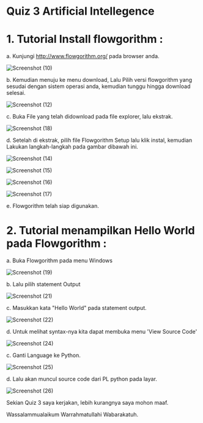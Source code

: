 # Quiz 3 Artificial Intellegence #

# 1.  Tutorial Install flowgorithm : #

a.  Kunjungi http://www.flowgorithm.org/ pada browser anda.


![Screenshot (10)](https://user-images.githubusercontent.com/93021288/139072150-fcded514-f9e4-4771-acc8-295b2457ca75.png)


b. Kemudian menuju ke menu download, Lalu Pilih versi flowgorithm yang sesudai dengan sistem operasi anda, kemudian tunggu hingga download selesai.


![Screenshot (12)](https://user-images.githubusercontent.com/93021288/139076631-10779f4b-0a70-4230-a6e9-ed30ea6f01c5.png)


c. Buka File yang telah didownload pada file explorer, lalu ekstrak.


![Screenshot (18)](https://user-images.githubusercontent.com/93021288/139077044-6550bdef-21cf-4628-9eed-01727e06ebeb.png)


d.  Setelah di ekstrak, pilih file Flowgorithm Setup lalu klik instal, kemudian Lakukan langkah-langkah pada gambar dibawah ini.


![Screenshot (14)](https://user-images.githubusercontent.com/93021288/139077176-7f1a0c32-521b-4ece-91bc-1befc83068fc.png)

![Screenshot (15)](https://user-images.githubusercontent.com/93021288/139077199-867d8616-489f-4f7e-b5e6-db3c23722428.png)

![Screenshot (16)](https://user-images.githubusercontent.com/93021288/139077209-734e1147-9080-4e2f-8d37-967fbda20da1.png)

![Screenshot (17)](https://user-images.githubusercontent.com/93021288/139077219-aafa772f-6fd4-4d26-845e-e8f24ed72604.png)

e.  Flowgorithm telah siap digunakan.

# 2. Tutorial menampilkan Hello World pada Flowgorithm :


a.  Buka Flowgorithm pada menu Windows

![Screenshot (19)](https://user-images.githubusercontent.com/93021288/139080238-bab26630-cf79-4fb6-b960-61fa0331c83d.png)


b.  Lalu pilih statement Output

![Screenshot (21)](https://user-images.githubusercontent.com/93021288/139080681-6df503a0-e1c2-4001-8717-0705f47017b8.png)

c.  Masukkan kata "Hello World" pada statement output.

![Screenshot (22)](https://user-images.githubusercontent.com/93021288/139081053-143e4044-f334-43c6-9df7-a40e20bda01b.png)

d.  Untuk melihat syntax-nya kita dapat membuka menu 'View Source Code'

![Screenshot (24)](https://user-images.githubusercontent.com/93021288/139081771-29ad8911-f46f-4576-9684-e9fe6f9e9b03.png)


c.  Ganti Language ke Python.

![Screenshot (25)](https://user-images.githubusercontent.com/93021288/139082602-9217b91c-7601-4622-b245-7258f62fd79b.png)


d. Lalu akan muncul source code dari PL python pada layar.

![Screenshot (26)](https://user-images.githubusercontent.com/93021288/139082847-444c3fae-d18a-41a6-99e4-60cf94a427bc.png)





Sekian Quiz 3 saya kerjakan, lebih kurangnya saya mohon maaf.

Wassalammualaikum Warrahmatullahi Wabarakatuh.
